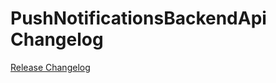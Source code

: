 # PushNotificationsBackendApi Changelog

[Release Changelog](https://github.com/spryker/push-notifications-backend-api/releases)

